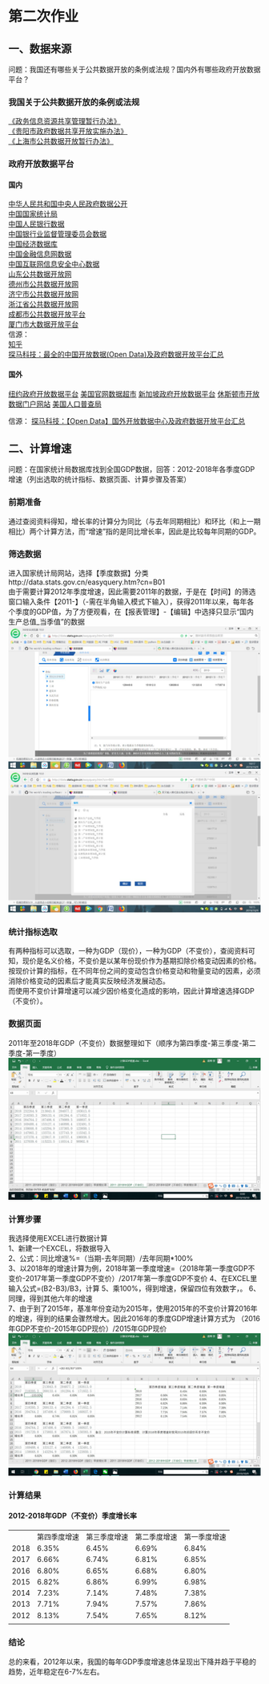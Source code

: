 # 第二次作业 #
## 一、数据来源 ##
问题：我国还有哪些关于公共数据开放的条例或法规？国内外有哪些政府开放数据平台？
### 我国关于公共数据开放的条例或法规 ###
[《政务信息资源共享管理暂行办法》](https://baike.baidu.com/item/%E6%94%BF%E5%8A%A1%E4%BF%A1%E6%81%AF%E8%B5%84%E6%BA%90%E5%85%B1%E4%BA%AB%E7%AE%A1%E7%90%86%E6%9A%82%E8%A1%8C%E5%8A%9E%E6%B3%95/19974171?fr=aladdin)  
[《贵阳市政府数据共享开放实施办法》](http://www.gywb.cn/content/2018-05/02/content_5709098.htm)  
[《上海市公共数据开放暂行办法》](http://www.shanghai.gov.cn/nw2/nw2314/nw2319/nw41893/nw42230/u21aw1401306.html)  
### 政府开放数据平台 ###
#### 国内 ####
[中华人民共和国中央人民政府数据公开](http://www.gov.cn/shuju/)  
[中国国家统计局](http://www.stats.gov.cn)  
[中国人民银行数据](http://www.pbc.gov.cn/diaochatongjisi/116219/index.html)  
[中国银行业监督管理委员会数据](http://www.pbc.gov.cn/jinrongshichangsi/147160/147171/index.html)  
[中国经济数据库](https://www.ceicdata.com/zh-hans/products/china-economic-database)  
[中国金融信息网数据](http://dc.xinhua08.com/)  
[中国互联网信息安全中心数据](https://www.cnnic.net.cn/hlwfzyj/hlwxzbg/)  
[山东公共数据开放网](http://data.sd.gov.cn/)  
[德州市公共数据开放网](http://dzdata.sd.gov.cn/)  
[济宁市公共数据开放网](http://jindata.sd.gov.cn/)  
[浙江省公共数据开放网](http://data.zjzwfw.gov.cn/jdop_front/index.do)  
[成都市公共数据开放平台](http://www.cddata.gov.cn/)  
[厦门市大数据开放平台](http://data.xm.gov.cn/)  
信源：  
[知乎](https://www.zhihu.com/question/19969760)  
[探马科技：最全的中国开放数据(Open Data)及政府数据开放平台汇总](http://www.tanmer.com/blog/451)  
#### 国外 ####
[纽约政府开放数据平台](https://opendata.cityofnewyork.us/)
[美国官网数据超市](https://www.data.gov/)
[新加坡政府开放数据平台](https://data.gov.sg/)
[休斯顿市开放数据门户网站](http://data.houstontx.gov/)
[美国人口普查局](http://usgovxml.com/)

信源：
[探马科技：【Open Data】国外开放数据中心及政府数据开放平台汇总](http://www.tanmer.com/blog/537)

## 二、计算增速 ##
问题：在国家统计局数据库找到全国GDP数据，回答：2012-2018年各季度GDP增速（列出选取的统计指标、数据页面、计算步骤及答案）
### 前期准备 ###
通过查阅资料得知，增长率的计算分为同比（与去年同期相比）和环比（和上一期相比）两个计算方法，而“增速”指的是同比增长率，因此是比较每年同期的GDP。
### 筛选数据 ###
进入国家统计局网站，选择【季度数据】分类http://data.stats.gov.cn/easyquery.htm?cn=B01  
由于需要计算2012年季度增速，因此需要2011年的数据，于是在【时间】的筛选窗口输入条件【2011-】（-需在半角输入模式下输入），获得2011年以来，每年各个季度的GDP值，为了方便观看，在【报表管理】-【编辑】中选择只显示“国内生产总值_当季值”的数据  
![](https://github.com/Chenyu-Li008/Homework/blob/master/1.jpg)
![](https://github.com/Chenyu-Li008/Homework/blob/master/2.jpg)
### 统计指标选取 ###
有两种指标可以选取，一种为GDP（现价），一种为GDP（不变价），查阅资料可知，现价是名义价格，不变价是以某年份现价作为基期扣除价格变动因素的价格。  
按现价计算的指标，在不同年份之间的变动包含价格变动和物量变动的因素，必须消除价格变动的因素后才能真实反映经济发展动态。  
而使用不变价计算增速可以减少因价格变化造成的影响，因此计算增速选择GDP（不变价）。  
### 数据页面 ###
2011年至2018年GDP（不变价）数据整理如下（顺序为第四季度-第三季度-第二季度-第一季度）  
![](https://github.com/Chenyu-Li008/Homework/blob/master/3.jpg)
### 计算步骤 ###
我选择使用EXCEL进行数据计算  
1、新建一个EXCEL，将数据导入  
2、公式：同比增速%=（当期-去年同期）/去年同期*100%  
3、以2018年的增速计算为例，2018年第一季度增速=（2018年第一季度GDP不变价-2017年第一季度GDP不变价）/2017年第一季度GDP不变价
4、在EXCEL里输入公式=(B2-B3)/B3，计算
5、乘100%，得到增速，保留四位有效数字，。
6、同理，得到其他六年的增速  
7、由于到了2015年，基准年份变动为2015年，使用2015年的不变价计算2016年的增速，得到的结果会骤然增大。因此2016年的季度GDP增速计算方式为 （2016年GDP不变价-2015年GDP现价）/2015年GDP现价
![](https://github.com/Chenyu-Li008/Homework/blob/master/5.jpg)
### 计算结果 ###
#### 2012-2018年GDP（不变价）季度增长率 ####
<table>
   <tr>
      <td></td>
      <td>第四季度增速</td>
      <td>第三季度增速</td>
      <td>第二季度增速</td>
      <td>第一季度增速</td>
   </tr>
   <tr>
      <td>2018</td>
      <td>6.35%</td>
      <td>6.45%</td>
      <td>6.69%</td>
      <td>6.84%</td>
   </tr>
   <tr>
      <td>2017</td>
      <td>6.66%</td>
      <td>6.74%</td>
      <td>6.81%</td>
      <td>6.85%</td>
   </tr>
   <tr>
      <td>2016</td>
      <td>6.80%</td>
      <td>6.65%</td>
      <td>6.68%</td>
      <td>6.80%</td>
   </tr>
   <tr>
      <td>2015</td>
      <td>6.82%</td>
      <td>6.86%</td>
      <td>6.99%</td>
      <td>6.98%</td>
   </tr>
   <tr>
      <td>2014</td>
      <td>7.23%</td>
      <td>7.14%</td>
      <td>7.48%</td>
      <td>7.38%</td>
   </tr>
   <tr>
      <td>2013</td>
      <td>7.71%</td>
      <td>7.94%</td>
      <td>7.57%</td>
      <td>7.86%</td>
   </tr>
   <tr>
      <td>2012</td>
      <td>8.13%</td>
      <td>7.54%</td>
      <td>7.65%</td>
      <td>8.12%</td>
   </tr>
   <tr>
      <td></td>
   </tr>
</table>

### 结论 ###
总的来看，2012年以来，我国的每年GDP季度增速总体呈现出下降并趋于平稳的趋势，近年稳定在6-7%左右。
